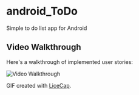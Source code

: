 # android_ToDo
Simple to do list app for Android

## Video Walkthrough 

Here's a walkthrough of implemented user stories:

<img src='https://github.com/Rumiya/android_ToDo/blob/master/gif/ToDoVideo.gif' title='Video Walkthrough' width='' alt='Video Walkthrough' />

GIF created with [LiceCap](http://www.cockos.com/licecap/).
